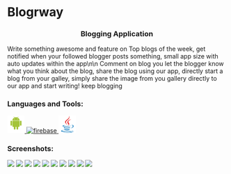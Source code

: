 # Blogrway

<h3 align="center">Blogging Application</h3>

Write something awesome and feature on Top blogs of the week, get notified when your followed blogger posts something, small app size with auto updates within the app\n\n Comment on blog you let the blogger know what you think about the blog, share the blog using our app, directly start a blog from your galley, simply share the image from you gallery directly to our app and start writing!
keep blogging 

<h3 align="left">Languages and Tools:</h3>
<p align="left"> <a href="https://developer.android.com" target="_blank" rel="noreferrer"> <img src="https://raw.githubusercontent.com/devicons/devicon/master/icons/android/android-original-wordmark.svg" alt="android" width="40" height="40"/> </a> <a href="https://firebase.google.com/" target="_blank" rel="noreferrer"> <img src="https://www.vectorlogo.zone/logos/firebase/firebase-icon.svg" alt="firebase" width="40" height="40"/> </a> <a href="https://www.java.com" target="_blank" rel="noreferrer"> <img src="https://raw.githubusercontent.com/devicons/devicon/master/icons/java/java-original.svg" alt="java" width="40" height="40"/> </a> </p>

<h3 align="left">Screenshots:</h3>
<p float="left">
<img src="https://i.postimg.cc/1RLXkydD/splash.png" width="200" /> <img src="https://i.postimg.cc/MGKp7HcJ/login.png" width="200" /> 
<img src="https://i.postimg.cc/PfLNVCSt/regis.png" width="200" />
<img src="https://i.postimg.cc/25c82Yvb/blogs.png" width="200" />
<img src="https://i.postimg.cc/85cg5r7s/addblog.png" width="200" />
<img src="https://i.postimg.cc/xTM8YWrh/ideas.png" width="200" />
<img src="https://i.postimg.cc/0Q4RJ2Sn/add-ideas.png" width="200" />
<img src="https://i.postimg.cc/WzJRmL6v/screden-3.png" width="200" />
<img src="https://i.postimg.cc/Cx01KmS1/profile.png" width="200" />
<img src="https://i.postimg.cc/cLGWmHb5/aboutus.png" width="200" />

</p>

